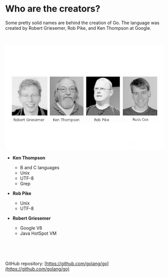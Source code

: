 # Who are the creators?

Some pretty solid names are behind the creation of Go. The language was created by Robert Griesemer, Rob Pike, and Ken Thompson at Google.

</br>

![Ken Thompson Rob Pike Robert Griesemer Russ Cox](../../images/lessons/golang-introduction/go-creators.png)

- **Ken Thompson**
  - B and C languages
  - Unix
  - UTF-8
  - Grep

- **Rob Pike**
  - Unix
  - UTF-8

- **Robert Griesemer**
  - Google V8
  - Java HotSpot VM

</br>
</br>
</br>

GitHub repository: [https://github.com/golang/go](https://github.com/golang/go)
